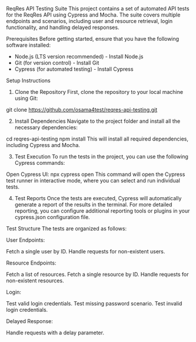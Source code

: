 ReqRes API Testing Suite
This project contains a set of automated API tests for the ReqRes API using Cypress and Mocha. The suite covers multiple endpoints and scenarios, including user and resource retrieval, login functionality, and handling delayed responses.

Prerequisites
Before getting started, ensure that you have the following software installed:

- Node.js (LTS version recommended) - Install Node.js
- Git (for version control) - Install Git
- Cypress (for automated testing) - Install Cypress

Setup Instructions

1. Clone the Repository
First, clone the repository to your local machine using Git:

git clone https://github.com/osama4test/reqres-api-testing.git

2. Install Dependencies
Navigate to the project folder and install all the necessary dependencies:

cd reqres-api-testing
npm install
This will install all required dependencies, including Cypress and Mocha.

3. Test Execution
To run the tests in the project, you can use the following Cypress commands:

Open Cypress UI:
npx cypress open
This command will open the Cypress test runner in interactive mode, where you can select and run individual tests.

4. Test Reports
Once the tests are executed, Cypress will automatically generate a report of the results in the terminal. For more detailed reporting, you can configure additional reporting tools or plugins in your cypress.json configuration file.

Test Structure
The tests are organized as follows:

User Endpoints:

Fetch a single user by ID.
Handle requests for non-existent users.

Resource Endpoints:

Fetch a list of resources.
Fetch a single resource by ID.
Handle requests for non-existent resources.

Login:

Test valid login credentials.
Test missing password scenario.
Test invalid login credentials.

Delayed Response:

Handle requests with a delay parameter.
